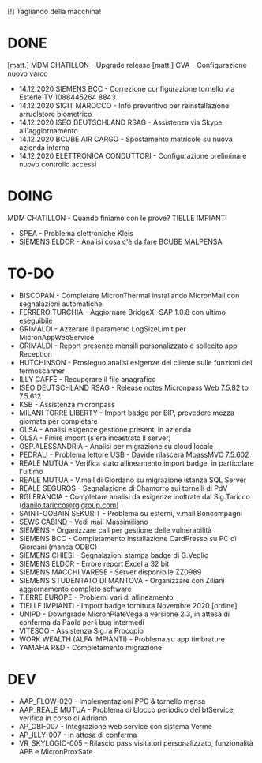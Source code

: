 [!] Tagliando della macchina!


# DONE
[matt.] MDM CHATILLON - Upgrade release <!-- stampare -->
[matt.] CVA - Configurazione nuovo varco <!-- stampare -->
- 14.12.2020 SIEMENS BCC - Correzione configurazione tornello via Esterle TV 1088445264 8843 <!-- 15' -->
- 14.12.2020 SIGIT MAROCCO - Info preventivo per reinstallazione arruolatore biometrico <!-- 30' -->
- 14.12.2020 ISEO DEUTSCHLAND RSAG - Assistenza via Skype all'aggiornamento <!-- 60' -->
- 14.12.2020 BCUBE AIR CARGO - Spostamento matricole su nuova azienda interna <!-- 60' -->
- 14.12.2020 ELETTRONICA CONDUTTORI - Configurazione preliminare nuovo controllo accessi <!-- 90' -->

# DOING
MDM CHATILLON - Quando finiamo con le prove? 
TIELLE IMPIANTI <!-- Fabio? -->
- SPEA - Problema elettroniche Kleis <!-- Lunedì -->
- SIEMENS ELDOR - Analisi cosa c'è da fare
BCUBE MALPENSA


# TO-DO
- BISCOPAN - Completare MicronThermal installando MicronMail con segnalazioni automatiche
- FERRERO TURCHIA - Aggiornare BridgeXI-SAP 1.0.8 con ultimo eseguibile
- GRIMALDI - Azzerare il parametro LogSizeLimit per MicronAppWebService 
- GRIMALDI - Report presenze mensili personalizzato e sollecito app Reception
- HUTCHINSON - Prosieguo analisi esigenze del cliente sulle funzioni del termoscanner
- ILLY CAFFÈ - Recuperare il file anagrafico
- ISEO DEUTSCHLAND RSAG - Release notes Micronpass Web 7.5.82 to 7.5.612
- KSB - Assistenza micronpass
- MILANI TORRE LIBERTY - Import badge per BIP, prevedere mezza giornata per completare 
- OLSA - Analisi esigenze gestione presenti in azienda
- OLSA - Finire import (s'era incastrato il server)
- OSP.ALESSANDRIA - Analisi per migrazione su cloud locale
- PEDRALI - Problema lettore USB - Davide rilascerà MpassMVC 7.5.602
- REALE MUTUA - Verifica stato allineamento import badge, in particolare l'ultimo
- REALE MUTUA - V.mail di Giordano su migrazione istanza SQL Server
- REALE SEGUROS - Segnalazione di Chamorro sui tornelli di PdV
- RGI FRANCIA - Completare analisi da esigenze inoltrate dal Sig.Taricco (danilo.taricco@rgigroup.com)
- SAINT-GOBAIN SEKURIT - Problema su esterni, v.mail Boncompagni
- SEWS CABIND - Vedi mail Massimiliano
- SIEMENS - Organizzare call per gestione delle vulnerabilità
- SIEMENS BCC - Completamento installazione CardPresso su PC di Giordani (manca ODBC)
- SIEMENS CHIESI - Segnalazioni stampa badge di G.Veglio
- SIEMENS ELDOR - Errore report Excel a 32 bit
- SIEMENS MACCHI VARESE - Server disponibile ZZ0989
- SIEMENS STUDENTATO DI MANTOVA - Organizzare con Ziliani aggiornamento completo software
- T.ERRE EUROPE - Problemi vari di allineamento
- TIELLE IMPIANTI - Import badge fornitura Novembre 2020 [ordine]
- UNIPD - Downgrade MicronPlateVega a versione 2.3, in attesa di conferma da Paolo per i bug intermedi
- VITESCO - Assistenza Sig.ra Procopio
- WORK WEALTH (ALFA IMPIANTI) - Problema su app timbrature
- YAMAHA R&D - Completamento migrazione


# DEV
- AAP_FLOW-020 - Implementazioni PPC & tornello mensa
- AAP_REALE MUTUA - Problema di blocco periodico del btService, verifica in corso di Adriano
- AP_OBI-007 - Integrazione web service con sistema Verme
- AP_ILLY-007 - In attesa di conferma 
- VR_SKYLOGIC-005 - Rilascio pass visitatori personalizzato, funzionalità APB e MicronProxSafe


